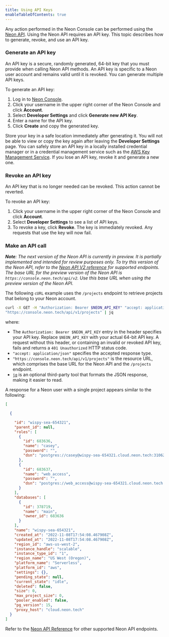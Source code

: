 ```yaml
---
title: Using API Keys
enableTableOfContents: true
---
```


Any action performed in the Neon Console can be performed using the [Neon API](https://neon.tech/api-reference). Using the Neon API requires an API key. This topic describes how to generate, revoke, and use an API key.

### Generate an API key

An API key is a secure, randomly generated, 64-bit key that you must provide when calling Neon API methods. An API key is specific to a Neon user account and remains valid until it is revoked. You can generate multiple API keys.

To generate an API key:

1. Log in to [Neon Console](https://console.neon.tech).
2. Click your username in the upper right corner of the Neon Console and click **Account**.
3. Select **Developer Settings** and click **Generate new API Key**.
4. Enter a name for the API key.
5. Click **Create** and copy the generated key.

Store your key in a safe location immediately after generating it. You will not be able to view or copy the key again after leaving the **Developer Settings** page. You can safely store an API key in a locally installed credential manager or in a credential management service such as the [AWS Key Management Service](https://aws.amazon.com/kms/). If you lose an API key, revoke it and generate a new one.

### Revoke an API key

An API key that is no longer needed can be revoked. This action cannot be reverted.

To revoke an API key:

1. Click your username in the upper right corner of the Neon Console and click **Account**.
2. Select **Developer Settings** to see a list of API keys.
3. To revoke a key, click **Revoke**. The key is immediately revoked. Any requests that use the key will now fail.

### Make an API call

_**Note**: The next version of the Neon API is currently in preview. It is partially implemented and intended for review purposes only. To try this version of the Neon API, refer to the [Neon API V2 reference](https://neon.tech/api-reference/v2) for supported endpoints. The base URL for the preview version of the Neon API is `https://console.neon.tech/api/v2`. Use this base URL when using the preview version of the Neon API._

The following `cURL` example uses the `/projects` endpoint to retrieve projects that belong to your Neon account.

```bash
curl -X GET -H "Authorization: Bearer $NEON_API_KEY" "accept: application/json"
"https://console.neon.tech/api/v1/projects" | jq
```

where:

- The `Authorization: Bearer $NEON_API_KEY` entry in the header specifies your API key. Replace `$NEON_API_KEY` with your actual 64-bit API key. A request without this header, or containing an invalid or revoked API key, fails and returns a `401 Unauthorized` HTTP status code.
- `"accept: application/json"` specifies the accepted response type.
- `"https://console.neon.tech/api/v1/projects"` is the resource URL, which comprises the base URL for the Neon API and the `/projects` endpoint.  
- [`jq`](https://stedolan.github.io/jq/) is an optional third-party tool that formats the JSON response, making it easier to read.

A response for a Neon user with a single project appears similar to the following:

```json
[

  {

    "id": "wispy-sea-654321",
    "parent_id": null,
    "roles": [
      {
        "id": 683636,
        "name": "casey",
        "password": "",
        "dsn": "postgres://casey@wispy-sea-654321.cloud.neon.tech:31062"
      },
      {
        "id": 683637,
        "name": "web_access",
        "password": "",
        "dsn": "postgres://web_access@wispy-sea-654321.cloud.neon.tech:31062"
      }
    ],
    "databases": [
      {
        "id": 378719,
        "name": "main",
        "owner_id": 683636
      }
    ],
    "name": "wispy-sea-654321",
    "created_at": "2022-11-08T17:54:08.467908Z",
    "updated_at": "2022-11-08T17:54:08.467908Z",
    "region_id": "aws-us-west-2",
    "instance_handle": "scalable",
    "instance_type_id": "1",
    "region_name": "US West (Oregon)",
    "platform_name": "Serverless",
    "platform_id": "aws",
    "settings": {},
    "pending_state": null,
    "current_state": "idle",
    "deleted": false,
    "size": 0,
    "max_project_size": 0,
    "pooler_enabled": false,
    "pg_version": 15,
    "proxy_host": "cloud.neon.tech"
  }
]
```

Refer to the [Neon API Reference](https://neon.tech/api-reference) for other supported Neon API endpoints.
